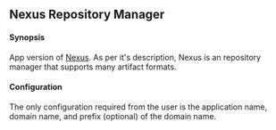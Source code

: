 ## Nexus Repository Manager

#### Synopsis

App version of [Nexus](https://www.sonatype.com/nexus-repository-oss). As per it's description, Nexus is an repository manager that supports many artifact formats.

#### Configuration

The only configuration required from the user is the application name, domain name, and prefix (optional) of the domain name.

